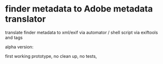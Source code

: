 # finder metadata to Adobe metadata translator 

translate finder metadata to xml/exif 
via automator / shell script 
via exiftools and tags

alpha version:

first working prototype, no clean up, no tests, 
